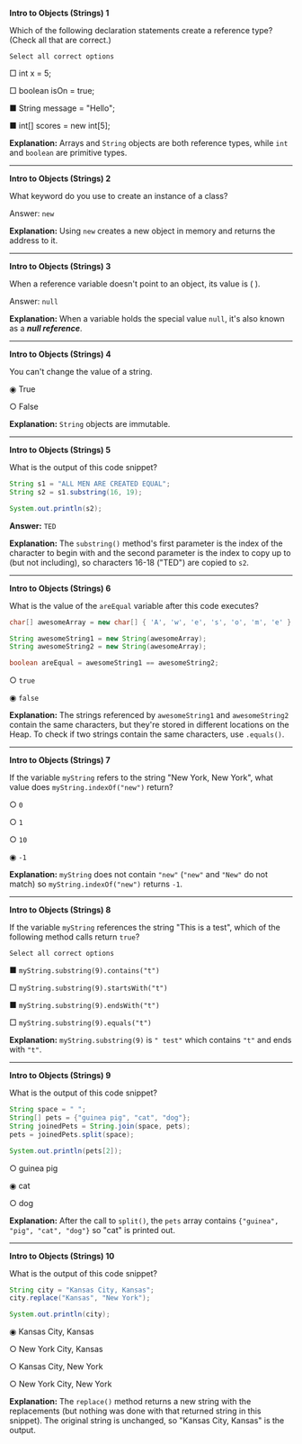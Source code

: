 **Intro to Objects (Strings) 1**

Which of the following declaration statements create a reference type? (Check all that are correct.)

	Select all correct options

□ int x = 5;

□ boolean isOn = true;

■ String message = "Hello";

■ int[] scores = new int[5];

**Explanation:** Arrays and `String` objects are both reference types, while `int` and `boolean` are primitive types.

---

**Intro to Objects (Strings) 2**

What keyword do you use to create an instance of a class?

Answer: `new`

**Explanation:** Using `new` creates a new object in memory and returns the address to it.

---

**Intro to Objects (Strings) 3**

When a reference variable doesn't point to an object, its value is (               ).

Answer: `null`

**Explanation:** When a variable holds the special value `null`, it's also known as a **_null reference_**.

---

**Intro to Objects (Strings) 4**

You can't change the value of a string.

◉ True

○ False

**Explanation:** `String` objects are immutable.

---

**Intro to Objects (Strings) 5**

What is the output of this code snippet?

```java
String s1 = "ALL MEN ARE CREATED EQUAL";
String s2 = s1.substring(16, 19);

System.out.println(s2);
```

**Answer:** `TED`

**Explanation:** The `substring()` method's first parameter is the index of the character to begin with and the second parameter is the index to copy up to (but not including), so characters 16-18 ("TED") are copied to `s2`.

---

**Intro to Objects (Strings) 6**

What is the value of the `areEqual` variable after this code executes?

```java
char[] awesomeArray = new char[] { 'A', 'w', 'e', 's', 'o', 'm', 'e' };

String awesomeString1 = new String(awesomeArray);
String awesomeString2 = new String(awesomeArray);

boolean areEqual = awesomeString1 == awesomeString2;
```

○ `true`

◉ `false`

**Explanation:** The strings referenced by `awesomeString1` and `awesomeString2` contain the same characters, but they're stored in different locations on the Heap. To check if two strings contain the same characters, use `.equals()`.

---

**Intro to Objects (Strings) 7**

If the variable `myString` refers to the string "New York, New York", what value does `myString.indexOf("new")` return?

○ `0`

○ `1`

○ `10`

◉ `-1`

**Explanation:** `myString` does not contain `"new"` (`"new"` and `"New"` do not match) so `myString.indexOf("new")` returns `-1`.

---

**Intro to Objects (Strings) 8**

If the variable `myString` references the string "This is a test", which of the following method calls return `true`?

	Select all correct options

■ `myString.substring(9).contains("t")`

□ `myString.substring(9).startsWith("t")`

■ `myString.substring(9).endsWith("t")`

□ `myString.substring(9).equals("t")`

**Explanation:** `myString.substring(9)` is `" test"` which contains `"t"` and ends with `"t"`.

---

**Intro to Objects (Strings) 9**

What is the output of this code snippet?

```java
String space = " ";
String[] pets = {"guinea pig", "cat", "dog"};
String joinedPets = String.join(space, pets);
pets = joinedPets.split(space);

System.out.println(pets[2]);
```

○ guinea pig

◉ cat

○ dog

**Explanation:** After the call to `split()`, the `pets` array contains `{"guinea", "pig", "cat", "dog"}` so "cat" is printed out.

---

**Intro to Objects (Strings) 10**

What is the output of this code snippet?

```java
String city = "Kansas City, Kansas";
city.replace("Kansas", "New York");

System.out.println(city);
```

◉ Kansas City, Kansas

○ New York City, Kansas

○ Kansas City, New York

○ New York City, New York

**Explanation:** The `replace()` method returns a new string with the replacements (but nothing was done with that returned string in this snippet). The original string is unchanged, so "Kansas City, Kansas" is the output.

